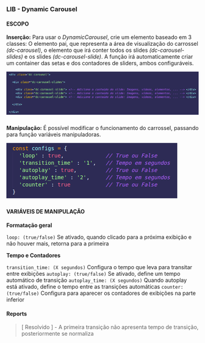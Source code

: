 ### LIB - Dynamic Carousel

#### ESCOPO

**Inserção:** Para usar o *DynamicCarousel*, crie um elemento baseado em 3 classes: O elemento pai, que representa a área de visualização do carrossel *(dc-carousel)*, o elemento que irá conter todos os slides *(dc-carousel-slides)* e os slides *(dc-carousel-slide)*. A função irá automaticamente criar um container das setas e dos contadores de sliders, ambos configuráveis.

<img src="files/images/screenshot_classes.png">

###

**Manipulação:** É possível modificar o funcionamento do carrossel, passando para função variáveis manipuladoras.

<img src="files/images/screenshot_configs.png">

###

#### VARIÁVEIS DE MANIPULAÇÃO

**Formatação geral**

`loop: (true/false)` Se ativado, quando clicado para a próxima exibição e não houver mais, retorna para a primeira

**Tempo e Contadores**

`transition_time: (X segundos)` Configura o tempo que leva para transitar entre exibições
`autoplay: (true/false)` Se ativado, define um tempo automático de transição
`autoplay_time: (X segundos)` Quando autoplay está ativado, define o tempo entre as transições automáticas
`counter: (true/false)` Configura para aparecer os contadores de exibições na parte inferior

#### Reports

> [ Resolvido ] - A primeira transição não apresenta tempo de transição, posteriormente se normaliza